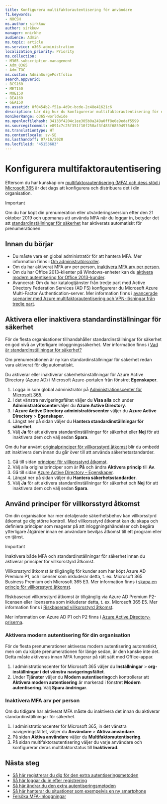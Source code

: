 ```yaml
---
title: Konfigurera multifaktorautentisering för användare
f1.keywords:
- NOCSH
ms.author: sirkkuw
author: sirkkuw
manager: mnirkhe
audience: Admin
ms.topic: article
ms.service: o365-administration
localization_priority: Priority
ms.collection:
- M365-subscription-management
- Adm_O365
- Adm_TOC
ms.custom: AdminSurgePortfolio
search.appverid:
- BCS160
- MET150
- MOE150
- BEA160
- GEA150
ms.assetid: 8f0454b2-f51a-4d9c-bcde-2c48e41621c6
description: Lär dig hur du konfigurerar multifaktorautentisering för din organisation.
monikerRange: o365-worldwide
ms.openlocfilehash: 34133f4204c1ee305b0a249a0ff8e0e9edaf5599
ms.sourcegitcommit: e891c7c25f351f10f250af3f483f68594976ddc9
ms.translationtype: HT
ms.contentlocale: sv-SE
ms.lasthandoff: 07/16/2020
ms.locfileid: "45153683"
---
```

# <a name="set-up-multi-factor-authentication"></a>Konfigurera multifaktorautentisering
  
Eftersom du har kunskap om [multifaktorautentisering (MFA) och dess stöd i Microsoft 365](multi-factor-authentication-microsoft-365.md) är det dags att konfigurera och distribuera det i din organisation.

> [!IMPORTANT]
> Om du har köpt din prenumeration eller utvärderingsversion efter den 21 oktober 2019 och uppmanas att använda MFA när du loggar in, betyder det att [standardinställningar för säkerhet](https://docs.microsoft.com/azure/active-directory/fundamentals/concept-fundamentals-security-defaults) har aktiverats automatiskt för prenumerationen.


## <a name="before-you-begin"></a>Innan du börjar

- Du måste vara en global administratör för att hantera MFA. Mer information finns i [Om administratörsroller](../add-users/about-admin-roles.md).
- Om du har aktiverat MFA arv per person, [inaktivera MFA arv per person](#turn-off-legacy-per-person-mfa).
- Om du har Office 2013-klienter på Windows-enheter kan du [aktivera modern autentisering för Office 2013-kunder](https://docs.microsoft.com/microsoft-365/admin/security-and-compliance/enable-modern-authentication).
- Avancerat: Om du har katalogtjänster från tredje part med Active Directory Federation Services (AD FS) konfigurerar du Microsoft Azure Multi-Factor Authentication-server. Mer information finns i [avancerade scenarier med Azure multifaktorautentisering och VPN-lösningar från tredje part](https://docs.microsoft.com/azure/active-directory/authentication/howto-mfaserver-nps-vpn).

## <a name="turn-security-defaults-on-or-off"></a>Aktivera eller inaktivera standardinställningar för säkerhet

För de flesta organisationer tillhandahåller standardinställningar för säkerhet en god nivå av ytterligare inloggningssäkerhet. Mer information finns i [Vad är standardinställningar för säkerhet?](https://docs.microsoft.com/azure/active-directory/fundamentals/concept-fundamentals-security-defaults)

Om prenumerationen är ny kan standardinställningar för säkerhet redan vara aktiverat för dig automatiskt.

Du aktiverar eller inaktiverar säkerhetsinställningar för Azure Active Directory (Azure AD) i Microsoft Azure-portalen från fönstret **Egenskaper**.

1.  Logga in som global administratör på [Administrationscenter för Microsoft 365](https://admin.microsoft.com).
2.  I det vänstra navigeringsfältet väljer du **Visa alla** och under **Administratörscenter**väljer du **Azure Active Directory**.
3. I **Azure Active Directory administratörscenter** väljer du **Azure Active Directory** > **Egenskaper**.
3.  Längst ner på sidan väljer du **Hantera standardinställningar för säkerhet**.
4.  Välj **Ja** för att aktivera standardinställningar för säkerhet eller **Nej** för att inaktivera dem och välj sedan **Spara**.

Om du har använt [originalprinciper för villkorsstyrd åtkomst](https://docs.microsoft.com/azure/active-directory/conditional-access/concept-baseline-protection) blir du ombedd att inaktivera dem innan du går över till att använda säkerhetsstandarder.

1.  Gå till sidan [principer för villkorsstyrd åtkomst](https://portal.azure.com/#blade/Microsoft_AAD_IAM/ConditionalAccessBlade/Policies).
2.  Välj alla originalprinciper som är **På** och ändra **Aktivera princip** till **Av**.
2.  Gå till sidan [Azure Active Directory – Egenskaper](https://portal.azure.com/#blade/Microsoft_AAD_IAM/ActiveDirectoryMenuBlade/Properties).
4.  Längst ner på sidan väljer du **Hantera säkerhetsstandarder**.
5.  Välj **Ja** för att aktivera standardinställningar för säkerhet och **Nej** för att inaktivera dem och välj sedan **Spara**.

## <a name="use-conditional-access-policies"></a>Använd principer för villkorsstyrd åtkomst

Om din organisation har mer detaljerade säkerhetsbehov kan villkorsstyrd åtkomst ge dig större kontroll. Med villkorsstyrd åtkomst kan du skapa och definiera principer som reagerar på att inloggningshändelser och begära ytterligare åtgärder innan en användare beviljas åtkomst till ett program eller en tjänst.

> [!IMPORTANT]
> Inaktivera både MFA och standardinställningar för säkerhet innan du aktiverar principer för villkorsstyrd åtkomst. 

Villkorsstyrd åtkomst är tillgänglig för kunder som har köpt Azure AD Premium P1, och licenser som inkluderar detta, t. ex. Microsoft 365 Business Premium och Microsoft 365 E3. Mer information finns i [skapa en princip för villkorsstyrd åtkomst](https://docs.microsoft.com/azure/active-directory/authentication/tutorial-enable-azure-mfa).

Riskbaserad villkorsstyrd åtkomst är tillgänglig via Azure AD Premium P2-licensen eller licenserna som inkluderar detta, t. ex. Microsoft 365 E5. Mer information finns i [Riskbaserad villkorsstyrd åtkomst](https://docs.microsoft.com/azure/active-directory/conditional-access/howto-conditional-access-policy-risk).

Mer information om Azure AD P1 och P2 finns i [Azure Active Directory-priserna](https://azure.microsoft.com/pricing/details/active-directory/).

### <a name="turn-on-modern-authentication-for-your-organization"></a>Aktivera modern autentisering för din organisation

För de flesta prenumerationer aktiveras modern autentisering automatiskt, men om du köpte prenumerationen för länge sedan, är den kanske inte det. Detta måste aktiveras innan MFA fungerar på rätt sätt med Office-appar.

1. I administrationscenter för Microsoft 365 väljer du **Inställningar** > **org-inställningar i det vänstra navigeringsfältet**.
1. Under **Tjänster** väljer du **Modern autentisering**och kontrollerar att **Aktivera modern autentisering** är markerad i fönstret **Modern autentisering**. Välj **Spara ändringar**.

### <a name="turn-off-legacy-per-person-mfa"></a>Inaktivera MFA arv per person

Om du tidigare har aktiverat MFA måste du inaktivera det innan du aktiverar standardinställningar för säkerhet.

1. I administrationscenter för Microsoft 365, in det vänstra navigeringsfältet, väljer du **Användare** > **Aktiva användare**. 
1. På sidan **Aktiva användare** väljer du **Multifaktorautentisering**.
1. På sidan multifaktorautentisering väljer du varje användare och konfigurerar deras multifaktorstatus till **Inaktiverad**.

## <a name="next-steps"></a>Nästa steg

- [Så här registrerar du dig för den extra autentiseringsmetoden](https://support.microsoft.com/office/ace1d096-61e5-449b-a875-58eb3d74de14)
- [Så här loggar du in efter registrering](https://support.microsoft.com/office/2b856342-170a-438e-9a4f-3c092394d3cb)
- [Så här ändrar du den extra autentiseringsmetoden](https://support.microsoft.com/office/956ec8d0-7081-4518-a701-f8414cc20831)
- [Så här hanterar du situationer som exempelvis en ny smartphone](https://support.microsoft.com/office/6951be76-af50-49a4-847f-21391eaa59f2)
- [Felsöka MFA-inloggningar](https://support.microsoft.com/office/6951be76-af50-49a4-847f-21391eaa59f2)




